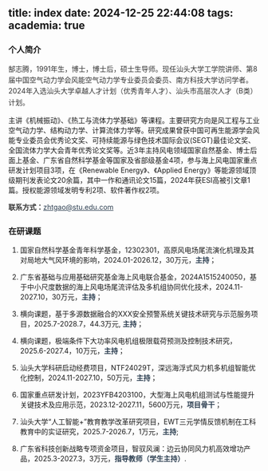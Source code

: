 title: index
date: 2024-12-25 22:44:08
tags:
academia: true
--------------

### 个人简介

<p style="font-size: 1em; line-height: 1.6; color: #333;">郜志腾，1991年生，博士，博士后，硕士生导师。现任汕头大学工学院讲师、第8届中国空气动力学会风能空气动力学专业委员会委员、南方科技大学访问学者。2024年入选汕头大学卓越人才计划（优秀青年人才）、汕头市高层次人才（B类）计划。

主讲《机械振动》、《热工与流体力学基础》等课程。主要研究方向是风工程与工业空气动力学、结构动力学、计算流体力学等。研究成果曾获中国可再生能源学会风能专业委员会优秀论文奖、可持续能源与绿色技术国际会议(SEGT)最佳论文奖、全国流体力学大会青年优秀论文奖等。近3年主持风电领域国家自然基金、博士后面上基金、广东省自然科学基金等国家及省部级基金4项，参与海上风电国家重点研发计划项目3项，在《Renewable Energy》、《Applied Energy》等能源领域顶级期刊发表论文20余篇，其中一作和通讯论文15篇，2024年获ESI高被引文章1篇。授权能源领域发明专利2项、软件著作权2项。</p>

<p style="font-size: 1em; line-height: 1.6; color: #333;"><strong>联系方式：</strong><a href="mailto:zhtgao@stu.edu.com" style="color: #2c3e50; text-decoration: underline;">zhtgao@stu.edu.com</a></p>


### 在研课题

1. 国家自然科学基金青年科学基金，12302301，高原风电场尾流演化机理及其对局地大气风环境的影响，2024.01-2026.12，30万元，<span style="font-weight: 600; color: #2c3e50;">主持</span>；

2. 广东省基础与应用基础研究基金海上风电联合基金，2024A1515240050，基于中小尺度数据的海上风电场尾流评估及多机组协同优化技术，2024.11-2027.10，30万元，<span style="font-weight: 600; color: #2c3e50;">主持</span>；

3. 横向课题，基于多源数据融合的XXX安全预警系统关键技术研究与示范服务项目，2025.7-2028.7，44.3万元, <span style="font-weight: 600; color: #2c3e50;">主持</span>；

4. 横向课题，极端条件下大功率风电机组极限载荷预测及控制技术研究，2025.6-2027.4，10万元，<span style="font-weight: 600; color: #2c3e50;">主持</span>；

5. 汕头大学科研启动经费项目，NTF24029T，深远海浮式风力机多机组智能优化控制，2024.11-2027.10，50万元，<span style="font-weight: 600; color: #2c3e50;">主持</span>；

6. 国家重点研发计划，2023YFB4203100，大型海上风电机组测试与性能提升关键技术及应用示范，2023.12-2027.11，5600万元，<span style="font-weight: 600; color: #2c3e50;">项目骨干</span>；

7. 汕头大学“人工智能+”教育教学改革研究项目，EWT三元学情反馈机制在工科教育中的实证研究，2025.7-2026.7，1万元，<span style="font-weight: 600; color: #2c3e50;">主持</span>;

8. 广东省科技创新战略专项资金项目，智驭风澜：边云协同风力机高效增功产品，2025.3-2027.3，3万元，<span style="font-weight: 600; color: #2c3e50;">指导教师（学生主持）</span>.
